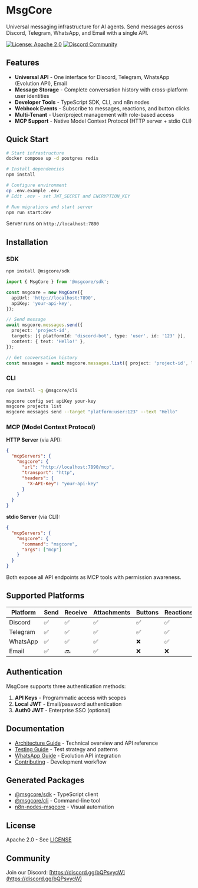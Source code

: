 # MsgCore

Universal messaging infrastructure for AI agents. Send messages across Discord, Telegram, WhatsApp, and Email with a single API.

[![License: Apache 2.0](https://img.shields.io/badge/License-Apache%202.0-blue.svg)](https://opensource.org/licenses/Apache-2.0)
[![Discord Community](https://img.shields.io/badge/Discord-Join-7289da?logo=discord)](https://discord.gg/bQPsvycW)

## Features

- **Universal API** - One interface for Discord, Telegram, WhatsApp (Evolution API), Email
- **Message Storage** - Complete conversation history with cross-platform user identities
- **Developer Tools** - TypeScript SDK, CLI, and n8n nodes
- **Webhook Events** - Subscribe to messages, reactions, and button clicks
- **Multi-Tenant** - User/project management with role-based access
- **MCP Support** - Native Model Context Protocol (HTTP server + stdio CLI)

## Quick Start

```bash
# Start infrastructure
docker compose up -d postgres redis

# Install dependencies
npm install

# Configure environment
cp .env.example .env
# Edit .env - set JWT_SECRET and ENCRYPTION_KEY

# Run migrations and start server
npm run start:dev
```

Server runs on `http://localhost:7890`

## Installation

### SDK

```bash
npm install @msgcore/sdk
```

```typescript
import { MsgCore } from '@msgcore/sdk';

const msgcore = new MsgCore({
  apiUrl: 'http://localhost:7890',
  apiKey: 'your-api-key',
});

// Send message
await msgcore.messages.send({
  project: 'project-id',
  targets: [{ platformId: 'discord-bot', type: 'user', id: '123' }],
  content: { text: 'Hello!' },
});

// Get conversation history
const messages = await msgcore.messages.list({ project: 'project-id', limit: 50 });
```

### CLI

```bash
npm install -g @msgcore/cli

msgcore config set apiKey your-key
msgcore projects list
msgcore messages send --target "platform:user:123" --text "Hello"
```

### MCP (Model Context Protocol)

**HTTP Server** (via API):

```json
{
  "mcpServers": {
    "msgcore": {
      "url": "http://localhost:7890/mcp",
      "transport": "http",
      "headers": {
        "X-API-Key": "your-api-key"
      }
    }
  }
}
```

**stdio Server** (via CLI):

```json
{
  "mcpServers": {
    "msgcore": {
      "command": "msgcore",
      "args": ["mcp"]
    }
  }
}
```

Both expose all API endpoints as MCP tools with permission awareness.

## Supported Platforms

| Platform  | Send | Receive | Attachments | Buttons | Reactions |
| --------- | ---- | ------- | ----------- | ------- | --------- |
| Discord   | ✅   | ✅      | ✅          | ✅      | ✅        |
| Telegram  | ✅   | ✅      | ✅          | ✅      | ✅        |
| WhatsApp  | ✅   | ✅      | ✅          | ❌      | ✅        |
| Email     | ✅   | 🔜      | ✅          | ❌      | ❌        |

## Authentication

MsgCore supports three authentication methods:

1. **API Keys** - Programmatic access with scopes
2. **Local JWT** - Email/password authentication
3. **Auth0 JWT** - Enterprise SSO (optional)

## Documentation

- [Architecture Guide](CLAUDE.md) - Technical overview and API reference
- [Testing Guide](test/CLAUDE.md) - Test strategy and patterns
- [WhatsApp Guide](docs/WHATSAPP_EVO.md) - Evolution API integration
- [Contributing](CONTRIBUTING.md) - Development workflow

## Generated Packages

- [@msgcore/sdk](https://github.com/msgcore/msgcore-sdk) - TypeScript client
- [@msgcore/cli](https://github.com/msgcore/msgcore-cli) - Command-line tool
- [n8n-nodes-msgcore](https://github.com/msgcore/n8n-nodes-msgcore) - Visual automation

## License

Apache 2.0 - See [LICENSE](LICENSE)

## Community

Join our Discord: [https://discord.gg/bQPsvycW](https://discord.gg/bQPsvycW)
